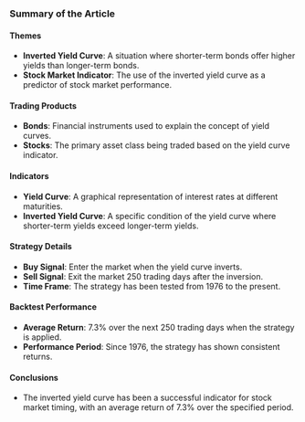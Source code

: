 ### Summary of the Article

#### Themes
- **Inverted Yield Curve**: A situation where shorter-term bonds offer higher yields than longer-term bonds.
- **Stock Market Indicator**: The use of the inverted yield curve as a predictor of stock market performance.

#### Trading Products
- **Bonds**: Financial instruments used to explain the concept of yield curves.
- **Stocks**: The primary asset class being traded based on the yield curve indicator.

#### Indicators
- **Yield Curve**: A graphical representation of interest rates at different maturities.
- **Inverted Yield Curve**: A specific condition of the yield curve where shorter-term yields exceed longer-term yields.

#### Strategy Details
- **Buy Signal**: Enter the market when the yield curve inverts.
- **Sell Signal**: Exit the market 250 trading days after the inversion.
- **Time Frame**: The strategy has been tested from 1976 to the present.

#### Backtest Performance
- **Average Return**: 7.3% over the next 250 trading days when the strategy is applied.
- **Performance Period**: Since 1976, the strategy has shown consistent returns.

#### Conclusions
- The inverted yield curve has been a successful indicator for stock market timing, with an average return of 7.3% over the specified period.

